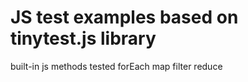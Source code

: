 # JS test examples based on tinytest.js library
built-in js methods tested
forEach 
map
filter
reduce 
